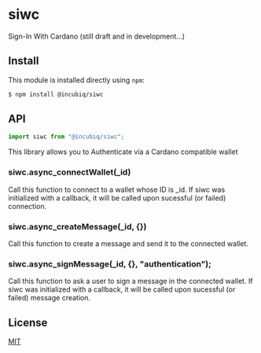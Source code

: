 # siwc

Sign-In With Cardano (still draft and in development...)

## Install

This module is installed directly using `npm`:

```sh
$ npm install @incubiq/siwc
```

## API

<!-- eslint-disable no-unused-vars -->

```js
import siwc from "@incubiq/siwc";
```

This library allows you to Authenticate via a Cardano compatible wallet

### siwc.async_connectWallet(_id)

Call this function to connect to a wallet whose ID is _id. 
If siwc was initialized with a callback, it will be called upon sucessful (or failed) connection.


### siwc.async_createMessage(_id, {})

Call this function to create a message and send it to the connected wallet. 

### siwc.async_signMessage(_id, {}, "authentication");

Call this function to ask a user to sign a message in the connected wallet. 
If siwc was initialized with a callback, it will be called upon sucessful (or failed) message creation.


## License

[MIT](LICENSE)

[node-url]: https://nodejs.org/en/download/
